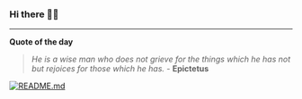### Hi there 👋🏻


---

**Quote of the day**

> *He is a wise man who does not grieve for the things which he has not but rejoices for those which he has.* - **Epictetus** 

[![README.md](https://github.com/marcolovazzano/marcolovazzano/actions/workflows/readme.yml/badge.svg?branch=main)](https://github.com/marcolovazzano/marcolovazzano/actions/workflows/readme.yml)
